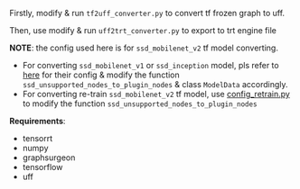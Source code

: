Firstly, modify & run `tf2uff_converter.py` to convert tf frozen graph to uff.

Then, use modify & run `uff2trt_converter.py` to export to trt engine file

**NOTE**: the config used here is for `ssd_mobilenet_v2` tf model converting.
- For converting `ssd_mobilenet_v1` or `ssd_inception` model, pls refer to [here](https://github.com/AastaNV/TRT_object_detection/tree/master/config) for their config & modify the function `ssd_unsupported_nodes_to_plugin_nodes` & class `ModelData` accordingly.
- For converting re-train `ssd_mobilenet_v2` tf model, use [config_retrain.py](../tools_method/config_retrain.py) to modify the function `ssd_unsupported_nodes_to_plugin_nodes`

**Requirements**:
* tensorrt
* numpy
* graphsurgeon
* tensorflow
* uff
